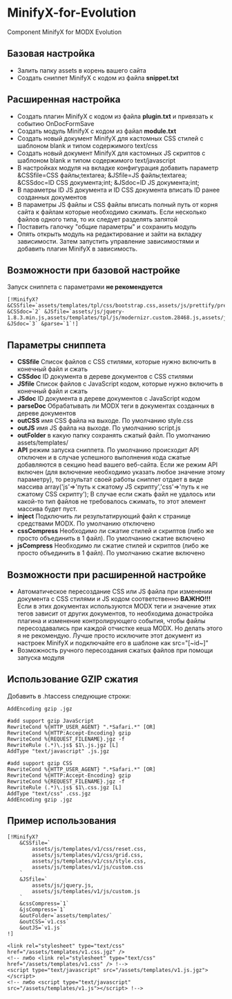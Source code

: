 MinifyX-for-Evolution
=====================
Component MinifyX for MODX Evolution

Базовая настройка
----------
- Залить папку assets в корень вашего сайта
- Создать сниппет MinifyX с кодом из файла **snippet.txt**

Расширенная настройка
----------
- Создать плагин MinifyX с кодом из файла **plugin.txt** и привязать к событию OnDocFormSave
- Создать модуль MinifyX с кодом из файал **module.txt**
- Создать новый документ MinifyX для кастомных CSS стилей с шаблоном blank и типом содержимого text/css
- Создать новый документ MinifyX для кастомных JS скриптов с шаблоном blank и типом содержимого text/javascript
- В настройках модуля на вкладке конфигурация добавить параметр &CSSfile=CSS файлы;textarea; &JSfile=JS файлы;textarea; &CSSdoc=ID CSS документа;int; &JSdoc=ID JS документа;int;
- В параметры ID JS документа и ID CSS документа вписать ID ранее созданных документов
- В параметры JS файлы и CSS файлы вписать полный путь от корня сайта к файлам которые необходимо сжимать. Если несколько файлов одного типа, то их следует разделять запятой
- Поставить галочку "общие параметры" и сохранить модуль
- Опять открыть модуль на редактирование и зайти на вкладку зависимости. Затем запустить управление зависимостями и добавить плагин MinifyX в зависимость.

Возможности при базовой настройке
----------
Запуск сниппета с параметрами **не рекомендуется**

	[!MinifyX? &CSSfile=`assets/templates/tpl/css/bootstrap.css,assets/js/prettify/prettify.css` &CSSdoc=`2` &JSfile=`assets/js/jquery-1.8.3.min.js,assets/templates/tpl/js/modernizr.custom.28468.js,assets/js/jquery.validate.js,assets/js/jquery.form.min.js,assets/js/prettify/prettify.js` &JSdoc=`3` &parse=`1`!]

Параметры сниппета
-------
- **CSSfile** Список файлов с CSS стилями, которые нужно включить в конечный файл и сжать
- **CSSdoc** ID документа в дереве документов с CSS стилями
- **JSfile** Список файлов с JavaScript кодом, которые нужно включить в конечный файл и сжать
- **JSdoc** ID документа в дереве документов с JavaScript кодом
- **parseDoc** Обрабатывать ли MODX теги в документах созданных в дереве документов
- **outCSS** имя CSS файла на выходе. По умолчанию style.css
- **outJS** имя JS файла на выходе. По умолчанию script.js
- **outFolder** в какую папку сохранять сжатый файл. По умолчанию assets/templates/
- **API** режим запуска сниппета. По умолчанию происходит API отключен и в случае успешного выполнения кода сжатые добавляются в секцию head вашего веб-сайта. Если же режим API включен (для включение необходимо указать любое значение этому параметру), то результат своей работы сниппет отдает в виде массива array('js'=>'путь к сжатому JS скрипту','css'=>'путь к не сжатому CSS скрипту'); В случае если сжать файл не удалось или какой-то тип файлов не требовалось сжимать, то этот элемент массива будет пуст.
- **inject** Подключить ли результатирующий файл к странице средствами MODX. По умолчанию отключено
- **cssCompress** Необходимо ли сжатие стилей и скриптов (либо же просто объединить в 1 файл). По умолчанию сжатие включено
- **jsCompress** Необходимо ли сжатие стилей и скриптов (либо же просто объединить в 1 файл). По умолчанию сжатие включено

Возможности при расширенной настройке
--------
- Автоматическое пересоздание CSS или JS файла при изменении документа с CSS стилями и JS кодом соответственно
**ВАЖНО!!!** Если в этих документах используются MODX теги и значение этих тегов зависит от других документов, то необходима донастройка плагина и изменение контролирующего события, чтобы файлы пересоздавались при каждой отчистке кеша MODX. Но делать этого я не рекомендую. Лучше просто исключите этот документ из настроек MinifyX и подключайте его в шаблоне как src="[~id~]"
- Возможность ручного пересоздания сжатых файлов при помощи запуска модуля

Использование GZIP сжатия
--------
Добавить в .htaccess следующие строки:
```
AddEncoding gzip .jgz

#add support gzip JavaScript
RewriteCond %{HTTP_USER_AGENT} ".*Safari.*" [OR]
RewriteCond %{HTTP:Accept-Encoding} gzip
RewriteCond %{REQUEST_FILENAME}.jgz -f
RewriteRule (.*)\.js$ $1\.js.jgz [L]
AddType "text/javascript" .js.jgz

#add support gzip CSS
RewriteCond %{HTTP_USER_AGENT} ".*Safari.*" [OR]
RewriteCond %{HTTP:Accept-Encoding} gzip
RewriteCond %{REQUEST_FILENAME}.jgz -f
RewriteRule (.*)\.js$ $1\.css.jgz [L]
AddType "text/css" .css.jgz
AddEncoding gzip .jgz
```

Пример использования
---------
```
[!MinifyX?
	&CSSfile=`
		assets/js/templates/v1/css/reset.css,
		assets/js/templates/v1/css/grid.css,
		assets/js/templates/v1/css/style.css,
		assets/js/templates/v1/js/custom.css
	`
	&JSfile=`
		assets/js/jquery.js,
		assets/js/templates/v1/js/custom.js
	`
	&cssCompress=`1`
	&jsCompress=`1`
	&outFolder=`assets/templates/`
	&outCSS=`v1.css`
	&outJS=`v1.js`
!]

<link rel="stylesheet" type="text/css" href="/assets/templates/v1.css.jgz" />
<!-- либо <link rel="stylesheet" type="text/css" href="/assets/templates/v1.css" /> !-->
<script type="text/javascript" src="/assets/templates/v1.js.jgz"></script>
<!-- либо <script type="text/javascript" src="/assets/templates/v1.js"></script> !-->
```